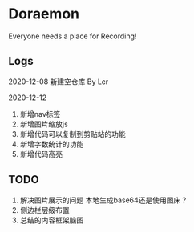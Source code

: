 # Doraemon
Everyone needs a place for Recording! 

## Logs
2020-12-08 新建空仓库 By Lcr

2020-12-12
1. 新增nav标签
2. 新增图片缩放js
3. 新增代码可以复制到剪贴站的功能
4. 新增字数统计的功能
5. 新增代码高亮

## TODO
1. 解决图片展示的问题 本地生成base64还是使用图床？
2. 侧边栏层级布置
3. 总结的内容框架脑图